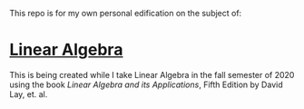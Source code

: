 This repo is for my own personal edification on the subject of:

# [Linear Algebra](Linear-Algebra.md)

This is being created while I take Linear Algebra in the fall semester of 2020 using the book *Linear Algebra and its Applications*, Fifth Edition by David Lay, et. al.
